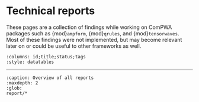 # Technical reports

These pages are a collection of findings while working on ComPWA packages such
as {mod}`ampform`, {mod}`qrules`, and {mod}`tensorwaves`. Most of these
findings were not implemented, but may become relevant later on or could be
useful to other frameworks as well.

<!-- cspell:ignore datatables needtable -->

```{needtable}
:columns: id;title;status;tags
:style: datatables
```

---

```{toctree}
:caption: Overview of all reports
:maxdepth: 2
:glob:
report/*
```
